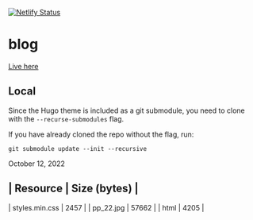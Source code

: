 [![Netlify Status](https://api.netlify.com/api/v1/badges/b94306c5-0995-4ea1-ac1b-a9d17ed1ee98/deploy-status)](https://app.netlify.com/sites/agitated-thompson-c4185c/deploys)

# blog

[Live here](https://raulcodes.com)

## Local
Since the Hugo theme is included as a git submodule, you need to clone with the `--recurse-submodules` flag.

If you have already cloned the repo without the flag, run:

```
git submodule update --init --recursive
```

October 12, 2022

| Resource       | Size (bytes) |
---------------------------------
| styles.min.css | 2457         |
| pp_22.jpg      | 57662        |
| html           | 4205         |